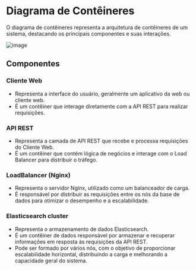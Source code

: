# Diagrama de Contêineres

O diagrama de contêineres representa a arquitetura de contêineres de um sistema, destacando os principais componentes e suas interações.

![image](https://github.com/karllaloane/ds-2023-02/assets/108896016/dcd5eed6-f796-49e8-b2d5-3244a2e5fd1a)


## Componentes

### Cliente Web
- Representa a interface do usuário, geralmente um aplicativo da web ou cliente web.
- É um contêiner que interage diretamente com a API REST para realizar requisições.

### API REST
- Representa a camada de API REST que recebe e processa requisições do Cliente Web.
- É um contêiner que contém lógica de negócios e interage com o Load Balancer para distribuir o tráfego.

### LoadBalancer (Nginx)
- Representa o servidor Nginx, utilizado como um balanceador de carga.
- É responsável por distribuir as requisições entre os nós da base de dados para otimizar o desempenho e a escalabilidade.

### Elasticsearch cluster
- Representa o armazenamento de dados Elasticsearch.
- É um contêiner de dados responsável por armazenar e recuperar informações em resposta às requisições da API REST.
- Pode ser formado por vários nós, com o objetivo de proporcionar escalabilidade horizontal, distribuindo a carga e melhorando a capacidade geral do sistema.

